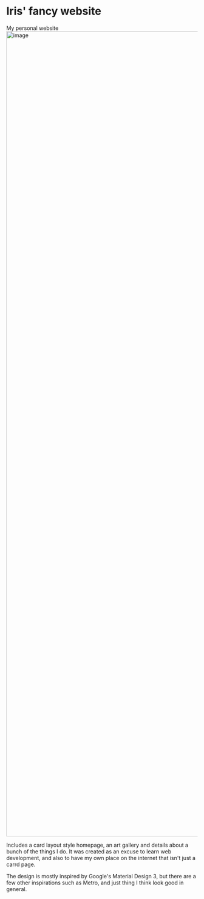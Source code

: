 # Iris' fancy website
My personal website
<img width="1696" height="2118" alt="image" src="https://github.com/user-attachments/assets/4dbec577-5e8e-4c99-bf2e-c8ed5d1d11da" />

Includes a card layout style homepage, an art gallery and details about a bunch of the things I do.
It was created as an excuse to learn web development, and also to have my own place on the internet that isn't just a carrd page.

The design is mostly inspired by Google's Material Design 3, but there are a few other inspirations such as Metro, and just thing I think look good in general.
